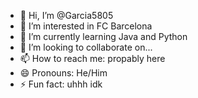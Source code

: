 - 👋 Hi, I’m @Garcia5805
- 👀 I’m interested in FC Barcelona
- 🌱 I’m currently learning Java and Python
- 💞️ I’m looking to collaborate on...
- 📫 How to reach me: propably here
- 😄 Pronouns: He/Him
- ⚡ Fun fact: uhhh idk

<!---
Garcia5805/Garcia5805 is a ✨ special ✨ repository because its `README.md` (this file) appears on your GitHub profile.
You can click the Preview link to take a look at your changes.
--->

